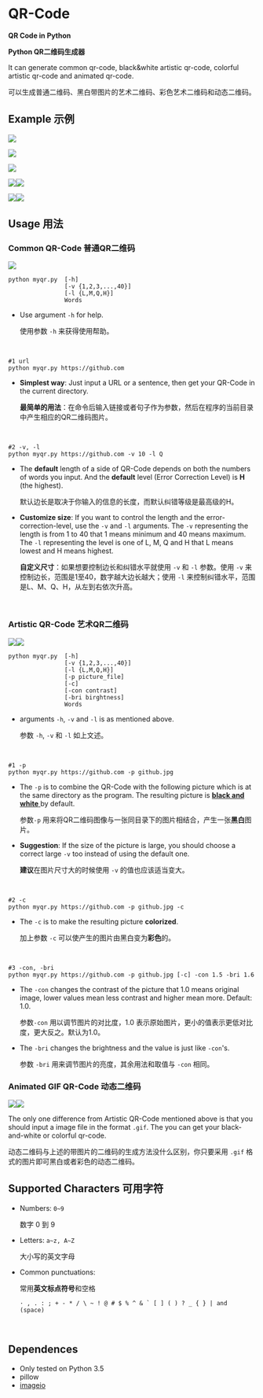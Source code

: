 # QR-Code
**QR Code in Python**

**Python QR二维码生成器**

It can generate common qr-code, black&white artistic qr-code, colorful artistic qr-code and animated qr-code.

可以生成普通二维码、黑白带图片的艺术二维码、彩色艺术二维码和动态二维码。

## Example 示例

![](https://github.com/sylnsfar/qrcode/blob/master/example/qrs2.jpg)

![](https://github.com/sylnsfar/qrcode/blob/master/example/qrs1.jpg)

![](https://github.com/sylnsfar/qrcode/blob/master/example/qrs0.jpg)

![](https://github.com/sylnsfar/qrcode/blob/master/example/naruto_qrcode.gif)![](https://github.com/sylnsfar/qrcode/blob/master/example/naruto_qrcode1.gif)

![](https://github.com/sylnsfar/qrcode/blob/master/example/daftpunktocat-guy_qrcode.gif)![](https://github.com/sylnsfar/qrcode/blob/master/example/daftpunktocat-guy_qrcode0.gif)

## Usage 用法

### Common QR-Code    普通QR二维码

![](https://github.com/sylnsfar/qrcode/blob/master/example/0.png)

```
python myqr.py 	[-h] 
				[-v {1,2,3,...,40}] 
				[-l {L,M,Q,H}] 
				Words
```

* Use argument `-h` for help.

  使用参数 `-h` 来获得使用帮助。

  ​


```console
#1 url
python myqr.py https://github.com
```

* **Simplest  way**: Just input a URL or a sentence, then get your QR-Code in the current directory.

  **最简单的用法**：在命令后输入链接或者句子作为参数，然后在程序的当前目录中产生相应的QR二维码图片。

  ​

```console
#2 -v, -l
python myqr.py https://github.com -v 10 -l Q
```

* The **default** length of a side of QR-Code depends on both the numbers of words you input. And the **default** level (Error Correction Level) is **H** (the highest).

  默认边长是取决于你输入的信息的长度，而默认纠错等级是最高级的H。

* **Customize size**: If you want to control the length and the error-correction-level, use the `-v` and `-l` arguments. The `-v`  representing the length is from 1 to 40 that 1 means minimum and 40 means maximum. The `-l`  representing the level is one of L, M, Q and H that L means lowest and H means highest.

  **自定义尺寸**：如果想要控制边长和纠错水平就使用 `-v` 和 `-l` 参数。使用 `-v` 来控制边长，范围是1至40，数字越大边长越大；使用 `-l` 来控制纠错水平，范围是L、M、Q、H，从左到右依次升高。

  ​


### Artistic QR-Code    艺术QR二维码

![](https://github.com/sylnsfar/qrcode/blob/master/example/1.png)![](https://github.com/sylnsfar/qrcode/blob/master/example/2.png)

	python myqr.py 	[-h] 
					[-v {1,2,3,...,40}] 
					[-l {L,M,Q,H}] 
					[-p picture_file] 
					[-c] 
					[-con contrast] 
					[-bri birghtness] 
					Words
* arguments `-h`, `-v` and `-l` is as mentioned above.

  参数 `-h`, `-v` 和 `-l` 如上文述。

  ​



```console
#1 -p
python myqr.py https://github.com -p github.jpg
```

* The `-p` is to combine the QR-Code with the following picture which is at the same directory as the program. The resulting picture is <u>**black and white** </u> by default.

  参数`-p` 用来将QR二维码图像与一张同目录下的图片相结合，产生一张**黑白**图片。

* **Suggestion**: If the size of the picture is large, you should choose a correct large `-v` too instead of using the default one.

  **建议**在图片尺寸大的时候使用 `-v` 的值也应该适当变大。

  ​



```console
#2 -c
python myqr.py https://github.com -p github.jpg -c
```

* The `-c` is to make the resulting picture **colorized**.

  加上参数 `-c` 可以使产生的图片由黑白变为**彩色**的。

  ​



```console
#3 -con, -bri
python myqr.py https://github.com -p github.jpg [-c] -con 1.5 -bri 1.6
```

* The `-con` changes the contrast of the picture that 1.0 means original image, lower values mean less contrast and higher mean more. Default: 1.0.

  参数`-con` 用以调节图片的对比度，1.0 表示原始图片，更小的值表示更低对比度，更大反之。默认为1.0。

* The `-bri` changes the brightness and the value is just like `-con`'s.

  参数 `-bri` 用来调节图片的亮度，其余用法和取值与 `-con` 相同。







### Animated GIF QR-Code   动态二维码   

![](https://github.com/sylnsfar/qrcode/blob/master/example/daftpunktocat-guy_qrcode.gif)![](https://github.com/sylnsfar/qrcode/blob/master/example/daftpunktocat-guy_qrcode0.gif)

The only one difference from Artistic QR-Code mentioned above is that you should input a image file in the format `.gif`. The you can get your black-and-white or colorful qr-code.

动态二维码与上述的带图片的二维码的生成方法没什么区别，你只要采用 `.gif` 格式的图片即可黑白或者彩色的动态二维码。






## Supported Characters   可用字符

* Numbers:  `0~9`

  数字 0 到 9

* Letters:  `a~z, A~Z`

  大小写的英文字母

* Common punctuations:

  常用**英文标点符号**和空格

  ```console
  · , . : ; + - * / \ ~ ! @ # $ % ^ & ` [ ] ( ) ? _ { } | and  (space)
  ```

  ​

## Dependences

* Only tested on Python 3.5
* pillow
* [imageio](https://pypi.python.org/pypi/imageio)